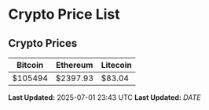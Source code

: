 # Crypto Price List

## Crypto Prices
| Bitcoin | Ethereum | Litecoin |
| ------- | -------- | -------- |
| $105494 | $2397.93 | $83.04 |
**Last Updated:** 2025-07-01 23:43 UTC
**Last Updated:** $DATE$
